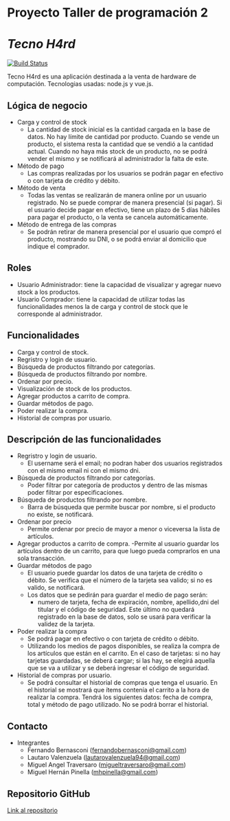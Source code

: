 # Proyecto Taller de programación 2
# _Tecno H4rd_


[![Build Status][1]](https://github.com/Dephros/Tecno-H4rd)

Tecno H4rd es una aplicación destinada a la venta de hardware de computación.
Tecnologias usadas: node.js y vue.js.

## Lógica de negocio

- Carga y control de stock
    - La cantidad de stock inicial es la cantidad cargada en la base de datos. No hay límite de cantidad por producto. Cuando se vende un producto, el sistema resta la cantidad que se vendió a la cantidad actual. Cuando no haya más stock de un producto, no se podrá vender el mismo y se notificará al administrador la falta de este.
- Método de pago
    - Las compras realizadas por los usuarios se podrán pagar en efectivo o con tarjeta de crédito y débito.
- Método de venta
    - Todas las ventas se realizarán de manera online por un usuario registrado. No se puede comprar de manera presencial (si pagar). Si el usuario decide pagar en efectivo, tiene un plazo de 5 días hábiles para pagar el producto, o la venta se cancela automáticamente.
- Método de entrega de las compras
    - Se podrán retirar de manera presencial por el usuario que compró el producto, mostrando su DNI, o se podrá enviar al domicilio que indique el comprador.

## Roles
- Usuario Administrador: tiene la capacidad de visualizar y agregar nuevo stock a los productos.
- Usuario Comprador: tiene la capacidad de utilizar todas las funcionalidades menos la de carga y control de stock que le corresponde al administrador.

## Funcionalidades

- Carga y control de stock.
- Regristro y login de usuario.
- Búsqueda de productos filtrando por categorías.
- Búsqueda de productos filtrando por nombre.
- Ordenar por precio.
- Visualización de stock de los productos.
- Agregar productos a carrito de compra.
- Guardar métodos de pago.
- Poder realizar la compra.
- Historial de compras por usuario.

## Descripción de las funcionalidades

- Regristro y login de usuario.
     - El username será el email; no podran haber dos usuarios registrados con el mismo email ni con el mismo dni.
- Búsqueda de productos filtrando por categorías.
    - Poder filtrar por categoría de productos y dentro de las mismas poder filtrar por especificaciones.
- Búsqueda de productos filtrando por nombre.
    - Barra de búsqueda que permite buscar por nombre, si el producto no existe, se notificará.
- Ordenar por precio
    - Permite ordenar por precio de mayor a menor o viceversa la lista de artículos.
- Agregar productos a carrito de compra.
    -Permite al usuario guardar los artículos dentro de un carrito, para que luego pueda comprarlos en una sola transacción.
- Guardar métodos de pago
    - El usuario puede guardar los datos de una tarjeta de crédito o débito. Se verifica que el número de la tarjeta sea valido; si no es valido, se notificará.
    - Los datos que se pedirán para guardar el medio de pago serán:
        - numero de tarjeta, fecha de expiración, nombre, apellido,dni del titular y el código de seguridad. Este último no quedará registrado en la base de datos, solo se usará para verificar la validez de la tarjeta.
- Poder realizar la compra
   - Se podrá pagar en efectivo o con tarjeta de crédito o débito.
   - Utilizando los medios de pagos disponibles, se realiza la compra de los artículos que están en el carrito. En el caso de tarjetas: si no hay tarjetas guardadas, se deberá cargar; si las hay, se elegirá aquella que se va a utilizar y se deberá ingresar el código de seguridad.
- Historial de compras por usuario.
    - Se podrá consultar el historial de compras que tenga el usuario. En el historial se mostrará que ítems contenía el carrito a la hora de realizar la compra. Tendrá los siguientes datos: fecha de compra, total y método de pago utilizado. No se podrá borrar el historial.

## Contacto

- Integrantes
    - Fernando Bernasconi (fernandobernasconi@gmail.com)
    - Lautaro Valenzuela (lautarovalenzuela94@gmail.com)
    - Miguel Angel Traversaro (migueltraversaro@gmail.com)
    - Miguel Hernán Pinella (mhpinella@gmail.com)

## Repositorio GitHub

[Link al repositorio](https://github.com/Dephros/Tecno-H4rd)

[1]:https://icon-library.com/images/github-icon-for-resume/github-icon-for-resume-14.jpg
